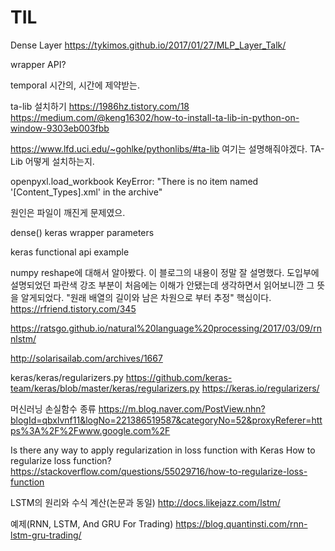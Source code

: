 # TIL

Dense Layer
https://tykimos.github.io/2017/01/27/MLP_Layer_Talk/

wrapper API?

temporal
시간의, 시간에 제약받는.



ta-lib 설치하기
https://1986hz.tistory.com/18
https://medium.com/@keng16302/how-to-install-ta-lib-in-python-on-window-9303eb003fbb

https://www.lfd.uci.edu/~gohlke/pythonlibs/#ta-lib
여기는 설명해줘야겠다. TA-Lib 어떻게 설치하는지.


openpyxl.load_workbook KeyError: "There is no item named '[Content_Types].xml' in the archive"

원인은 파일이 깨진게 문제였으.




dense() keras wrapper parameters


keras functional api example



numpy reshape에 대해서 알아봤다. 
이 블로그의 내용이 정말 잘 설명했다.
도입부에 설명되었던 파란색 강조 부분이 처음에는 이해가 안됐는데 생각하면서 읽어보니깐 그 뜻을 알게되었다. 
"원래 배열의 길이와 남은 차원으로 부터 추정" 핵심이다.
https://rfriend.tistory.com/345


https://ratsgo.github.io/natural%20language%20processing/2017/03/09/rnnlstm/


http://solarisailab.com/archives/1667

keras/keras/regularizers.py
https://github.com/keras-team/keras/blob/master/keras/regularizers.py
https://keras.io/regularizers/

머신러닝 손실함수 종류
https://m.blog.naver.com/PostView.nhn?blogId=qbxlvnf11&logNo=221386519587&categoryNo=52&proxyReferer=https%3A%2F%2Fwww.google.com%2F


Is there any way to apply regularization in loss function with Keras
How to regularize loss function?
https://stackoverflow.com/questions/55029716/how-to-regularize-loss-function


LSTM의 원리와 수식 계산(논문과 동일)
http://docs.likejazz.com/lstm/


예제(RNN, LSTM, And GRU For Trading)
https://blog.quantinsti.com/rnn-lstm-gru-trading/